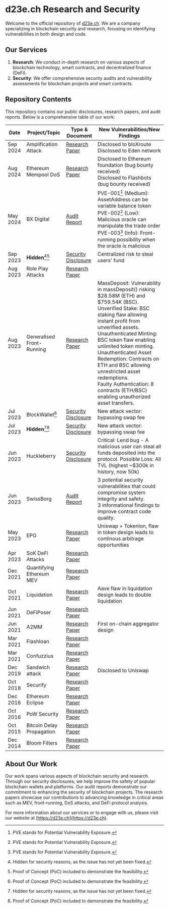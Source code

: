 # d23e.ch Research and Security

Welcome to the official repository of [d23e.ch](https://d23e.ch). We are a company specializing in blockchain security and research, focusing on identifying vulnerabilities in both design and code.

## Our Services

1. **Research**: We conduct in-depth research on various aspects of blockchain technology, smart contracts, and decentralized finance (DeFi).
2. **Security**: We offer comprehensive security audits and vulnerability assessments for blockchain projects and smart contracts.

## Repository Contents

This repository contains our public disclosures, research papers, and audit reports. Below is a comprehensive table of our work:

| Date | Project/Topic | Type & Document | New Vulnerabilities/New Findings |
|------|---------------|-----------------|--------------------------|
| Sep 2024 | Amplification Attack | [Research Paper](https://github.com/Decentralized-Intelligence/PublicSecurityReviews/blob/main/2024-09-research-amplification-attack.pdf) | Disclosed to bloXroute<br>Disclosed to Eden network |
| Aug 2024 | Ethereum Mempool DoS | [Research Paper](https://github.com/Decentralized-Intelligence/PublicSecurityReviews/blob/main/2024-08-research-ethereum-mempool-DoS.pdf) | Disclosed to Ethereum foundation (bug bounty received)<br>Disclosed to Flashbots (bug bounty received)|
| May 2024 | BX Digital | [Audit Report](https://github.com/Decentralized-Intelligence/PublicSecurityReviews/blob/main/2024-05-audit-bx-digital.pdf) | PVE-001[^2] (Medium): AssetAddress can be variable balance token<br>PVE-002[^2] (Low): Malicious oracle can manipulate the trade order<br>PVE-003[^2] (Info): Front-running possibility when the oracle is malicious |
| Sep 2023 | **Hidden**[^1][^3] | [Security Disclosure](https://github.com/Decentralized-Intelligence/PublicSecurityReviews/blob/main/2023-09-disclosure-project-t.md) | Centralized risk to steal users' fund |
| Aug 2023 | Role Play Attacks | [Research Paper](https://github.com/Decentralized-Intelligence/PublicSecurityReviews/blob/main/2023-08-role-play-attacks.pdf) | |
| Aug 2023 | Generalised Front-Running | [Research Paper](https://github.com/Decentralized-Intelligence/PublicSecurityReviews/blob/main/2023-08-research-generalised-front-running.pdf) | MassDeposit: Vulnerability in massDeposit() risking $28.58M (ETH) and $759.54K (BSC).<br>Unverified Stake: BSC staking flaw allowing instant profit from unverified assets.<br>Unauthenticated Minting: BSC token flaw enabling unlimited token minting.<br>Unauthenticated Asset Redemption: Contracts on ETH and BSC allowing unrestricted asset redemptions.<br>Faulty Authentication: 8 contracts (ETH/BSC) enabling unauthorized asset transfers. |
| Jul 2023 | BlockWallet[^3] | [Security Disclosure](https://github.com/Decentralized-Intelligence/PublicSecurityReviews/blob/main/2023-07-disclosure-blockwallet.md) | New attack vector: bypassing swap fee |
| Jul 2023 | **Hidden**[^1][^3] | [Security Disclosure](https://github.com/Decentralized-Intelligence/PublicSecurityReviews/blob/main/2023-07-disclosure-project-m.md) | New attack vector: bypassing swap fee |
| Jun 2023 | Huckleberry | [Security Disclosure](https://github.com/Decentralized-Intelligence/PublicSecurityReviews/blob/main/2023-06-huckleberry.md) | Critical: Lend bug - A malicious user can steal all funds deposited into the protocol. Possible Loss: All TVL (highest ~$300k in history, now 50k) |
| Jun 2023 | SwissBorg | [Audit Report](https://github.com/Decentralized-Intelligence/PublicSecurityReviews/blob/main/2023-06-audit-swissborg.pdf) | 3 potential security vulnerabilities that could compromise system integrity and safety.<br>3 informational findings to improve contract code quality. |
| May 2023 | EPG | [Research Paper](https://github.com/Decentralized-Intelligence/PublicSecurityReviews/blob/main/2023-05-research-epg.pdf) | Uniswap + Tokenlon, flaw in token design leads to continous arbitrage opportunities |
| Apr 2023 | SoK DeFi Attacks | [Research Paper](https://github.com/Decentralized-Intelligence/PublicSecurityReviews/blob/main/2023-04-sok-defi-attacks.pdf) | |
| Dec 2021 | Quantifying Ethereum MEV | [Research Paper](https://github.com/Decentralized-Intelligence/PublicSecurityReviews/blob/main/2021-12-research-quantifying-ethereum-mev.pdf) | |
| Oct 2021 | Liquidation | [Research Paper](https://github.com/Decentralized-Intelligence/PublicSecurityReviews/blob/main/2021-10-research-aave-compound-makerdao-dydx-liquidation.pdf) | Aave flaw in liquidation design leads to double liquidation |
| Jun 2021 | DeFiPoser | [Research Paper](https://github.com/Decentralized-Intelligence/PublicSecurityReviews/blob/main/2021-06-defiposer.pdf) | |
| Jun 2021 | A2MM | [Research Paper](https://github.com/Decentralized-Intelligence/PublicSecurityReviews/blob/main/2021-06-a2mm.pdf) | First on-chain aggregator design|
| Mar 2021 | Flashloan | [Research Paper](https://github.com/Decentralized-Intelligence/PublicSecurityReviews/blob/main/2021-03-flashloan.pdf) | |
| Mar 2021 | Confuzzius | [Research Paper](https://github.com/Decentralized-Intelligence/PublicSecurityReviews/blob/main/2021-03-confuzzius.pdf) | |
| Dec 2019 | Sandwich attack | [Research Paper](https://github.com/Decentralized-Intelligence/PublicSecurityReviews/blob/main/2019-12-sandwich.pdf) | Disclosed to Uniswap |
| Oct 2018 | Securify | [Research Paper](https://github.com/Decentralized-Intelligence/PublicSecurityReviews/blob/main/2018-10-securify.pdf) | |
| Dec 2016 | Ethereum Eclipse | [Research Paper](https://github.com/Decentralized-Intelligence/PublicSecurityReviews/blob/main/2016-12-ethereum-eclipse.pdf) | |
| Oct 2016 | PoW Security | [Research Paper](https://github.com/Decentralized-Intelligence/PublicSecurityReviews/blob/main/2016-10-pow-security.pdf) | |
| Oct 2015 | Bitcoin Delay Propagation | [Research Paper](https://github.com/Decentralized-Intelligence/PublicSecurityReviews/blob/main/2015-10-bitcoin-delay-propagation.pdf) | |
| Dec 2014 | Bloom Filters | [Research Paper](https://github.com/Decentralized-Intelligence/PublicSecurityReviews/blob/main/2014-12-bloom-filters.pdf) | |

[^1]: Hidden for security reasons, as the issue has not yet been fixed.
[^2]: PVE stands for Potential Vulnerability Exposure.
[^3]: Proof of Concept (PoC) included to demonstrate the feasibility.

## About Our Work

Our work spans various aspects of blockchain security and research. Through our security disclosures, we help improve the safety of popular blockchain wallets and platforms. Our audit reports demonstrate our commitment to enhancing the security of blockchain projects. The research papers showcase our contributions to advancing knowledge in critical areas such as MEV, front-running, DoS attacks, and DeFi protocol analysis.

For more information about our services or to engage with us, please visit our website at [https://d23e.ch](https://d23e.ch).
